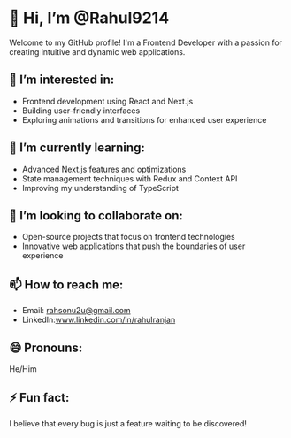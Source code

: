 # 👋 Hi, I’m @Rahul9214

Welcome to my GitHub profile! I'm a Frontend Developer with a passion for creating intuitive and dynamic web applications.

## 👀 I’m interested in:
- Frontend development using React and Next.js
- Building user-friendly interfaces
- Exploring animations and transitions for enhanced user experience

## 🌱 I’m currently learning:
- Advanced Next.js features and optimizations
- State management techniques with Redux and Context API
- Improving my understanding of TypeScript

## 💞️ I’m looking to collaborate on:
- Open-source projects that focus on frontend technologies
- Innovative web applications that push the boundaries of user experience

## 📫 How to reach me:
- Email: rahsonu2u@gmail.com
- LinkedIn:www.linkedin.com/in/rahulranjan

## 😄 Pronouns:
He/Him

## ⚡ Fun fact:
I believe that every bug is just a feature waiting to be discovered!
